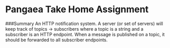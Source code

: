 <h1>Pangaea Take Home Assignment</h1>
<p>###Summary
An HTTP notification system. A server (or set of servers) will keep track of topics ->
subscribers where a topic is a string and a subscriber is an HTTP endpoint. When a message is published on a topic, it
should be forwarded to all subscriber endpoints.
</p>
